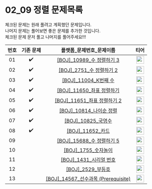 # 02_09 정렬 문제목록

체크된 문제는 원래 풀려고 계획했던 문제입니다.<br>
나머지 문제는 풀어보면 좋은 문제를 추가한 것입니다. <br>
체크된 문제 문저 풀고 나머지를 풀어주세요!!!


|번호|기존 문제|플랫폼_문제번호_문제이름|티어|
| :-----: | :---: | :-----: | :-----: |
|01|✔️|<a href="https://www.acmicpc.net/problem/10989" target="_blank">[BOJ]_10989_수 정렬하기 3</a>| <a href="https://www.acmicpc.net/problem/10989" target="_blank"><img height="25px" width="25px" src="https://static.solved.ac/tier_small/5.svg"/> </a>|
|02|✔️|<a href="https://www.acmicpc.net/problem/2751" target="_blank">[BOJ]_2751_수 정렬하기 2</a>| <a href="https://www.acmicpc.net/problem/2751" target="_blank"><img height="25px" width="25px" src="https://static.solved.ac/tier_small/6.svg"/> </a>|
|03|✔️|<a href="https://www.acmicpc.net/problem/11004" target="_blank">[BOJ]_11004_K번째 수</a>| <a href="https://www.acmicpc.net/problem/11004" target="_blank"><img height="25px" width="25px" src="https://static.solved.ac/tier_small/6.svg"/></a> |
|04|✔️|<a href="https://www.acmicpc.net/problem/11650" target="_blank">[BOJ]_11650_좌표 정렬하기</a>| <a href="https://www.acmicpc.net/problem/11650" target="_blank"><img height="25px" width="25px" src="https://static.solved.ac/tier_small/6.svg"/> </a>|
|05|✔️|<a href="https://www.acmicpc.net/problem/11651" target="_blank">[BOJ]_11651_좌표 정렬하기 2</a>| <a href="https://www.acmicpc.net/problem/11651" target="_blank"><img height="25px" width="25px" src="https://static.solved.ac/tier_small/6.svg"/> </a>|
|06|✔️|<a href="https://www.acmicpc.net/problem/10814" target="_blank">[BOJ]_10814_나이순 정렬</a>| <a href="https://www.acmicpc.net/problem/10814" target="_blank"><img height="25px" width="25px" src="https://static.solved.ac/tier_small/6.svg"/> </a>|
|07|✔️|<a href="https://www.acmicpc.net/problem/10825" target="_blank">[BOJ]_10825_국영수</a>| <a href="https://www.acmicpc.net/problem/10825" target="_blank"><img height="25px" width="25px" src="https://static.solved.ac/tier_small/7.svg"/> </a>|
|08|✔️|<a href="https://www.acmicpc.net/problem/11652" target="_blank">[BOJ]_11652_카드</a>| <a href="https://www.acmicpc.net/problem/11652" target="_blank"><img height="25px" width="25px" src="https://static.solved.ac/tier_small/7.svg"/></a> |
|09||<a href="https://www.acmicpc.net/problem/15688" target="_blank">[BOJ]_15688_수 정렬하기 5</a>| <a href="https://www.acmicpc.net/problem/15688" target="_blank"><img height="25px" width="25px" src="https://static.solved.ac/tier_small/6.svg"/></a> |
|10||<a href="https://www.acmicpc.net/problem/1755" target="_blank">[BOJ]_1755_숫자놀이</a>| <a href="https://www.acmicpc.net/problem/1755" target="_blank"><img height="25px" width="25px" src="https://static.solved.ac/tier_small/7.svg"/></a> |
|11||<a href="https://www.acmicpc.net/problem/1431" target="_blank">[BOJ]_1431_시리얼 번호</a>| <a href="https://www.acmicpc.net/problem/1431" target="_blank"><img height="25px" width="25px" src="https://static.solved.ac/tier_small/8.svg"/></a> |
|12||<a href="https://www.acmicpc.net/problem/2529" target="_blank">[BOJ]_2529_부등호</a>| <a href="https://www.acmicpc.net/problem/2529" target="_blank"><img height="25px" width="25px" src="https://static.solved.ac/tier_small/10.svg"/></a> |
|13||<a href="https://www.acmicpc.net/problem/14567" target="_blank">[BOJ]_14567_선수과목 (Prerequisite)</a>| <a href="https://www.acmicpc.net/problem/14567" target="_blank"><img height="25px" width="25px" src="https://static.solved.ac/tier_small/11.svg"/></a> |





